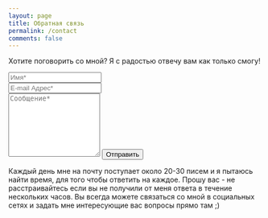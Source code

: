 ```yaml
---
layout: page
title: Обратная связь
permalink: /contact
comments: false
---
```


<form action="https://formspree.io/{{site.email}}" method="POST">
<p class="mb-4">Хотите поговорить со мной? Я с радостью отвечу вам как только смогу!</p>
<div class="form-group row">
<div class="col-md-6">
<input class="form-control" type="text" name="name" placeholder="Имя*" required>
</div>
<div class="col-md-6">
<input class="form-control" type="email" name="_replyto" placeholder="E-mail Адрес*" required>
</div>
</div>
<textarea rows="8" class="form-control mb-3" name="message" placeholder="Сообщение*" required></textarea>
<input class="btn btn-dark" type="submit" value="Отправить">

<p>Каждый день мне на почту поступает около 20-30 писем и я пытаюсь найти время, для того чтобы ответить на каждое. Прошу вас - не расстраивайтесь если вы не получили от меня ответа в течение нескольких часов. Вы всегда можете связаться со мной в социальных сетях и задать мне интересующие вас вопросы прямо там ;)</p>
</form>